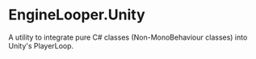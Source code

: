 # EngineLooper.Unity

A utility to integrate pure C# classes (Non-MonoBehaviour classes) into Unity's PlayerLoop.
